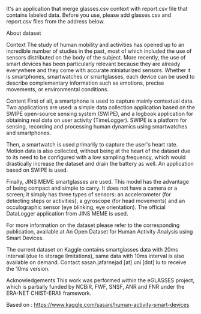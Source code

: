 It's an application that merge glasses.csv context with report.csv file that contains labeled data. Before you use, please add glasses.csv and report.csv files from the address below.

About dataset

Context
The study of human mobility and activities has opened up to an incredible number of studies in the past, most of which included the use of sensors distributed on the body of the subject. More recently, the use of smart devices has been particularly relevant because they are already everywhere and they come with accurate miniaturized sensors. Whether it is smartphones, smartwatches or smartglasses, each device can be used to describe complementary information such as emotions, precise movements, or environmental conditions.

Content
First of all, a smartphone is used to capture mainly contextual data. Two applications are used: a simple data collection application based on the SWIPE open-source sensing system (SWIPE), and a logbook application for obtaining real data on user activity (TimeLogger). SWIPE is a platform for sensing, recording and processing human dynamics using smartwatches and smartphones.

Then, a smartwatch is used primarily to capture the user's heart rate. Motion data is also collected, without being at the heart of the dataset due to its need to be configured with a low sampling frequency, which would drastically increase the dataset and drain the battery as well. An application based on SWIPE is used.

Finally, JINS MEME smartglasses are used. This model has the advantage of being compact and simple to carry. It does not have a camera or a screen; it simply has three types of sensors: an accelerometer (for detecting steps or activities), a gyroscope (for head movements) and an occulographic sensor (eye blinking, eye orientation). The official DataLogger application from JINS MEME is used.

For more information on the dataset please refer to the corresponding publication, available at An Open Dataset for Human Activity Analysis using Smart Devices.

The current dataset on Kaggle contains smartglasses data with 20ms interval (due to storage limitations), same data with 10ms interval is also available on demand. Contact sasan.jafarnejad [at] uni [dot] lu to receive the 10ms version.

Acknowledgements
This work was performed within the eGLASSES project, which is partially funded by NCBiR, FWF, SNSF, ANR and FNR under the ERA-NET CHIST-ERAII framework.

Based on : https://www.kaggle.com/sasanj/human-activity-smart-devices
